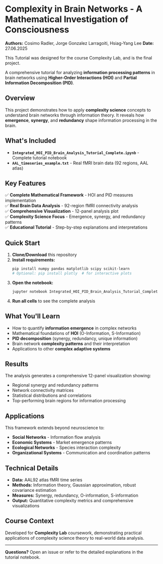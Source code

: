 # Complexity in Brain Networks - A Mathematical Investigation of Consciousness

**Authors:** Cosimo Radler, Jorge Gonzalez Larragoiti, Hsiag-Yang Lee 
**Date:** 27.06.2025

This Tutorial was designed for the course Complexity Lab, and is the final project. 

A comprehensive tutorial for analyzing **information processing patterns** in brain networks using **Higher-Order Interactions (HOI)** and **Partial Information Decomposition (PID)**.

## Overview

This project demonstrates how to apply **complexity science** concepts to understand brain networks through information theory. It reveals how **emergence**, **synergy**, and **redundancy** shape information processing in the brain.

## What's Included

- **`Integrated_HOI_PID_Brain_Analysis_Tutorial_Complete.ipynb`** - Complete tutorial notebook
- **`AAL_timeseries_example.txt`** - Real fMRI brain data (92 regions, AAL atlas)

## Key Features

✅ **Complete Mathematical Framework** - HOI and PID measures implementation  
✅ **Real Brain Data Analysis** - 92-region fMRI connectivity analysis  
✅ **Comprehensive Visualization** - 12-panel analysis plot  
✅ **Complexity Science Focus** - Emergence, synergy, and redundancy patterns  
✅ **Educational Tutorial** - Step-by-step explanations and interpretations  

## Quick Start

1. **Clone/Download** this repository
2. **Install requirements:**
   ```bash
   pip install numpy pandas matplotlib scipy scikit-learn
   # Optional: pip install plotly  # for interactive plots
   ```
3. **Open the notebook:**
   ```bash
   jupyter notebook Integrated_HOI_PID_Brain_Analysis_Tutorial_Complete.ipynb
   ```
4. **Run all cells** to see the complete analysis

## What You'll Learn

- How to quantify **information emergence** in complex networks
- Mathematical foundations of **HOI** (O-Information, S-Information)  
- **PID decomposition** (synergy, redundancy, unique information)
- Brain network **complexity patterns** and their interpretation
- Applications to other **complex adaptive systems**

## Results

The analysis generates a comprehensive 12-panel visualization showing:
- Regional synergy and redundancy patterns
- Network connectivity matrices  
- Statistical distributions and correlations
- Top-performing brain regions for information processing

## Applications

This framework extends beyond neuroscience to:
- **Social Networks** - Information flow analysis
- **Economic Systems** - Market emergence patterns  
- **Ecological Networks** - Species interaction complexity
- **Organizational Systems** - Communication and coordination patterns

## Technical Details

- **Data:** AAL92 atlas fMRI time series
- **Methods:** Information theory, Gaussian approximation, robust covariance estimation
- **Measures:** Synergy, redundancy, O-information, S-information
- **Output:** Quantitative complexity metrics and comprehensive visualizations

## Course Context

Developed for **Complexity Lab** coursework, demonstrating practical applications of complexity science theory to real-world data analysis.

---

**Questions?** Open an issue or refer to the detailed explanations in the tutorial notebook. 
